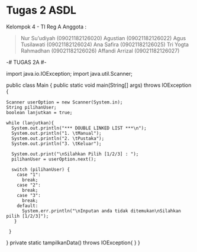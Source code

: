 # Tugas 2 ASDL #

Kelompok 4 - TI Reg A
Anggota :
> Nur Su’udiyah (09021182126020)
> Agustian (09021182126022)
> Agus Tusilawati (09021182126024)
> Ana Safira (09021182126025)
> Tri Yogta Rahmadhan (09021182126026)
> Affandi Arrizal (09021182126027)


-# TUGAS 2A #-

import java.io.IOException;
import java.util.Scanner;

public class Main {
  public static void main(String[] args) throws IOException {
  
    Scanner userOption = new Scanner(System.in);
    String pilihanUser;
    boolean lanjutkan = true;
    
    while (lanjutkan){
      System.out.println("*** DOUBLE LINKED LIST ***\n");
      System.out.println("1. \tManual");
      System.out.println("2. \tPustaka");
      System.out.println("3. \tKeluar");

      System.out.print("\nSilahkan Pilih [1/2/3] : ");
      pilihanUser = userOption.next();

      switch (pilihanUser) {
        case "1":
          break;
        case "2":
          break;
        case "3":
          break;
        default:
          System.err.println("\nInputan anda tidak ditemukan\nSilahkan pilih [1/2/3]");   
       }
      
     }
    
   }
   private static tampilkanData() throws IOException{
   }
}

